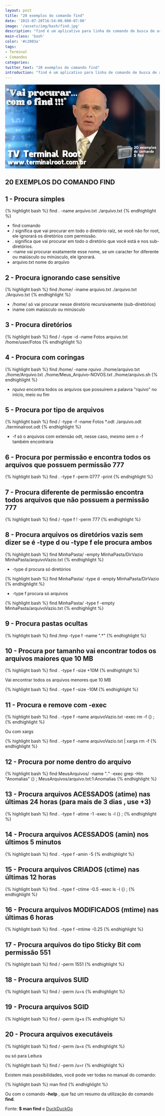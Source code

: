 ```yaml
---
layout: post
title: "20 exemplos do comando find"
date: '2015-07-20T16:54:00.000-07:00'
image: '/assets/img/bash/find.jpg'
description: "find é um aplicativo para linha de comando de busca de arquivos utilizado em sistemas operativos Unix-like e derivados. "
main-class: 'bash'
color: '#c2003a'
tags:
- Terminal
- Comandos
categories:
twitter_text: "20 exemplos do comando find"
introduction: "find é um aplicativo para linha de comando de busca de arquivos utilizado em sistemas operativos Unix-like e derivados. "
---
```


![Comando find blog linux](/assets/img/bash/find.jpg "Comando find blog linux")

## 20 EXEMPLOS DO COMANDO FIND

## 1 - Procura simples
{% highlight bash %}
find . -name arquivo.txt
./arquivo.txt
{% endhighlight %}


* find   comando
* /    significa que vai procurar em todo o diretório raíz, se você não for root, ele ignorará os diretórios com permissão.
* .    significa que vai procurar em todo o diretório que você está e nos sub-diretórios.
* -name  vai procurar exatamente esse nome, se um caracter for diferente ou maiúsculo ou minúsculo, ele ignorará.
* arquivo.txt nome do arquivo 

## 2 - Procura ignorando case sensitive
{% highlight bash %}
find /home/ -iname arquivo.txt
./arquivo.txt
./Arquivo.txt
{% endhighlight %}


* /home/  só vai procurar nesse diretório recursivamente (sub-diretórios)
* iname  com maiúsculo ou minúsculo

## 3 - Procura diretórios
{% highlight bash %}
find / -type -d -name Fotos arquivo.txt
/home/user/Fotos
{% endhighlight %}

## 4 - Procura com coringas
{% highlight bash %}
find /home/ -name *rquivo*
./home/arquivo.txt
./home/Arquivo.txt
./home/Meus_Arquivo-NOVOS.txt
./home/arquivo.sh
{% endhighlight %}



* *rquivo* encontra todos os arquivos que possuirem a palavra "rquivo" no início, meio ou fim

## 5 - Procura por tipo de arquivos
{% highlight bash %}
find / -type -f -name Fotos *.odt
./arquivo.odt
./terminalroot.odt
{% endhighlight %}

* -f   só o arquivos com extensão odt, nesse caso, mesmo sem o -f também encontraria

## 6 - Procura por permissão e encontra todos os arquivos que possuem permissão 777
{% highlight bash %}
find . -type f -perm 0777 -print
{% endhighlight %}

## 7 - Procura diferente de permissão encontra todos arquivos que não possuem a permissão 777
{% highlight bash %}
find / -type f ! -perm 777
{% endhighlight %}

## 8 - Procura arquivos os diretórios vazis sem dizer se é __-type__ d ou __-type f__ ele procura ambos

{% highlight bash %}
find MinhaPasta/ -empty
MinhaPasta/DirVazio
MinhaPasta/arquivoVazio.txt
{% endhighlight %}

* -type d  procura só diretórios

{% highlight bash %}
find MinhaPasta/ -type d -empty
MinhaPasta/DirVazio
{% endhighlight %}


* -type f  procura só arquivos

{% highlight bash %}
find MinhaPasta/ -type f -empty
MinhaPasta/arquivoVazio.txt
{% endhighlight %}

## 9 - Procura pastas ocultas

{% highlight bash %}
find /tmp -type f -name ".*"
{% endhighlight %}


## 10 - Procura por tamanho vai encontrar todos os arquivos maiores que 10 MB

{% highlight bash %}
find . -type f -size +10M
{% endhighlight %}

Vai encontrar todos os arquivos menores que 10 MB

{% highlight bash %}
find . -type f -size -10M
{% endhighlight %}


## 11 - Procura e remove com __-exec__

{% highlight bash %}
find . -type f -name arquivoVazio.txt -exec rm -f {} \;
{% endhighlight %}



Ou com xargs

{% highlight bash %}
find . -type f -name arquivoVazio.txt | xargs rm -f
{% endhighlight %}


## 12 - Procura por nome dentro do arquivo
{% highlight bash %}
find MeusArquivos/ -name "*.*" -exec grep -Hin "Anomalias" {} \;
MeusArquivos/arquivo.txt:1:Anomalias
{% endhighlight %}

## 13 - Procura arquivos ACESSADOS (__atime__) nas últimas 24 horas (para mais de 3 dias , use +3)

{% highlight bash %}
find . -type f -atime -1 -exec ls -l {} \;
{% endhighlight %}


## 14 - Procura arquivos ACESSADOS (__amin__) nos últimos 5 minutos
{% highlight bash %}
find . -type f -amin -5
{% endhighlight %}


## 15 - Procura arquivos CRIADOS (__ctime__) nas últimas 12 horas
{% highlight bash %}
find . -type f -ctime -0.5 -exec ls -l {} \;
{% endhighlight %}

## 16 - Procura arquivos MODIFICADOS (__mtime__) nas últimas 6 horas
{% highlight bash %}
find . -type f -mtime -0.25
{% endhighlight %}


## 17 - Procura arquivos do tipo Sticky Bit com permissão 551
{% highlight bash %}
find / -perm 1551
{% endhighlight %}

## 18 - Procura arquivos SUID
{% highlight bash %}
find / -perm /u=s
{% endhighlight %}

## 19 - Procura arquivos SGID
{% highlight bash %}
find / -perm /g+s
{% endhighlight %}


## 20 - Procura arquivos executáveis
{% highlight bash %}
find / -perm /a=x
{% endhighlight %}

ou só para Leitura

{% highlight bash %}
find / -perm /u=r
{% endhighlight %}

Existem mais possibilidades, você pode ver todas no manual do comando:

{% highlight bash %}
man find
{% endhighlight %}


Ou com o comando __-help__ , que faz um resumo da utilização do comando __find__.

Fonte: __$ man find__ e [DuckDuckGo](https://duckduckgo.com/ "DuckDuckGo Blog Linux")
